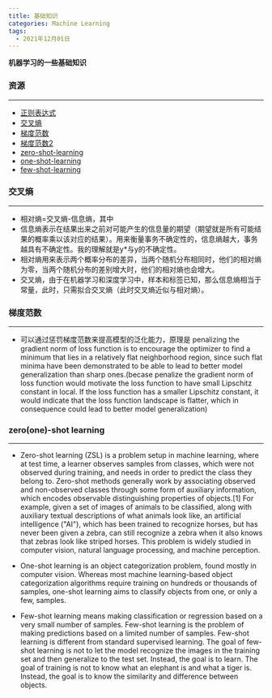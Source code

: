 ```yaml
---
title: 基础知识
categories: Machine Learning
tags:
  - 2021年12月01日
---
```


**机器学习的一些基础知识**

### **资源**

___

* [正则表达式](https://www.cnblogs.com/huxi/archive/2010/07/04/1771073.html)
* [交叉熵](https://blog.csdn.net/weixin_43786241/article/details/109154274)
* [梯度范数](file:///D:/Paper/OneDrive/Paper/Gradient%20norm%20for%20model%20generalization/Penalizing%20Gradient%20Norm%20for%20Efficiently%20Improving%20Generalization%20in%20Deep%20Learning.pdf)
* [梯度范数2](https://arxiv.org/abs/2202.03599)
* [zero-shot-learning](https://en.wikipedia.org/wiki/Zero-shot_learning)
* [one-shot-learning](https://en.wikipedia.org/wiki/One-shot_learning)
* [few-shot-learning](https://www.analyticsvidhya.com/blog/2021/05/an-introduction-to-few-shot-learning/)

### **交叉熵**

____

* 相对熵=交叉熵-信息熵，其中
* 信息熵表示在结果出来之前对可能产生的信息量的期望（期望就是所有可能结果的概率乘以该对应的结果）。用来衡量事务不确定性的，信息熵越大，事务越具有不确定性。我的理解就是y*与y的不确定性。
* 相对熵用来表示两个概率分布的差异，当两个随机分布相同时，他们的相对熵为零，当两个随机分布的差别增大时，他们的相对熵也会增大。
* 交叉熵，由于在机器学习和深度学习中，样本和标签已知，那么信息熵相当于常量，此时，只需拟合交叉熵（此时交叉熵近似与相对熵）。

### **梯度范数**

___

* 可以通过惩罚梯度范数来提高模型的泛化能力，原理是 penalizing the gradient norm of loss function is to encourage the optimizer to find a minimum that lies in a relatively flat neighborhood region, since such flat minima have been demonstrated to be able to lead to better model generalization than sharp ones.(becase penalize the gradient norm of loss function would motivate the loss function to have small Lipschitz constant in local. If the loss function has a smaller Lipschitz constant, it would indicate that the loss function landscape is flatter, which in consequence could lead to better model generalization)

### **zero(one)-shot learning**

___

* Zero-shot learning (ZSL) is a problem setup in machine learning, where at test time, a learner observes samples from classes, which were not observed during training, and needs in order to predict the class they belong to. Zero-shot methods generally work by associating observed and non-observed classes through some form of auxiliary information, which encodes observable distinguishing properties of objects.[1] For example, given a set of images of animals to be classified, along with auxiliary textual descriptions of what animals look like, an artificial intelligence ("AI"), which has been trained to recognize horses, but has never been given a zebra, can still recognize a zebra when it also knows that zebras look like striped horses. This problem is widely studied in computer vision, natural language processing, and machine perception.

* One-shot learning is an object categorization problem, found mostly in computer vision. Whereas most machine learning-based object categorization algorithms require training on hundreds or thousands of samples, one-shot learning aims to classify objects from one, or only a few, samples.

* Few-shot learning  means making classification or regression based on a very
small number of samples.   Few-shot learning is the problem of making predictions based on a limited number of samples. Few-shot learning is different from standard supervised learning. The goal of few-shot learning is not to let the model recognize the images in the training set and then generalize to the test set. Instead, the goal is to learn.   The goal of training is not to know what an elephant is and what a tiger is. Instead, the goal is to know the
similarity and difference between objects.